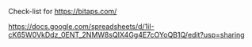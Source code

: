 Check-list for https://bitaps.com/

https://docs.google.com/spreadsheets/d/1iI-cK65W0VkDdz_0ENT_2NMW8sQIX4Gg4E7cOYoQB1Q/edit?usp=sharing
